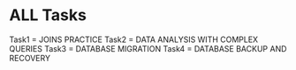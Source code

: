 # ALL Tasks 
Task1 = JOINS PRACTICE
Task2 = DATA ANALYSIS WITH COMPLEX QUERIES
Task3 = DATABASE MIGRATION
Task4 = DATABASE BACKUP AND RECOVERY
